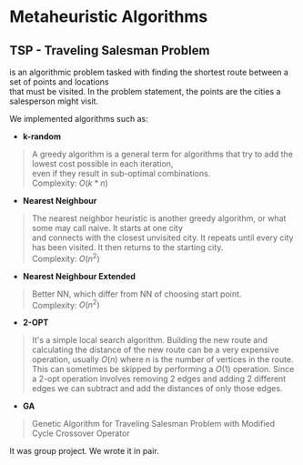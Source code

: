 # Metaheuristic Algorithms
## TSP - Traveling Salesman Problem 
is an algorithmic problem tasked with finding the shortest route between a set of points and locations  
that must be visited. In the problem statement, the points are the cities a salesperson might visit.

We implemented algorithms such as:  

- **k-random**    
> A greedy algorithm is a general term for algorithms that try to add the lowest cost possible in each iteration,   
> even if they result in sub-optimal combinations.   
> Complexity: $O(k*n)$

- **Nearest Neighbour**  
> The nearest neighbor heuristic is another greedy algorithm, or what some may call naive. It starts at one city  
> and connects with the closest unvisited city. It repeats until every city has been visited. It then returns to the starting city.  
> Complexity: $O(n^2)$  

- **Nearest Neighbour Extended**  
> Better NN, which differ from NN of choosing start point.  
> Complexity: $O(n^2)$  

- **2-OPT**  
> It's a simple local search algorithm. Building the new route and calculating the distance of the new route can be
> a very expensive operation, usually $O(n)$ where n is the number of vertices in the route. This can sometimes be 
> skipped by performing a $O(1)$ operation. Since a 2-opt operation involves removing 2 edges and adding 2 different
> edges we can subtract and add the distances of only those edges.  

- **GA**  
> Genetic Algorithm for Traveling Salesman Problem with Modified Cycle Crossover Operator 

It was group project. We wrote it in pair.
